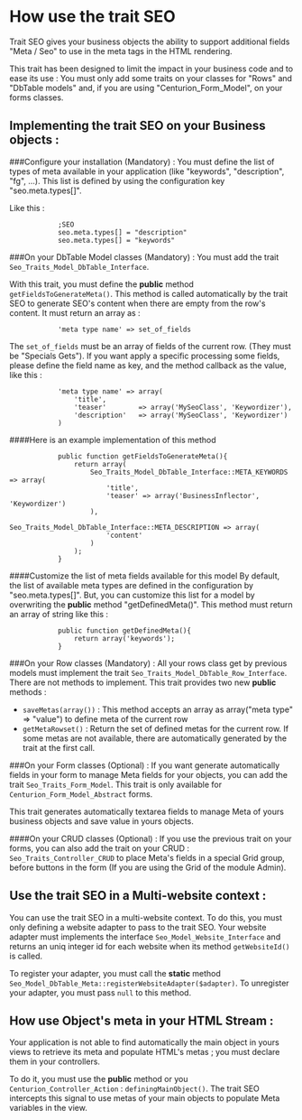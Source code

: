 How use the trait SEO
=====================

Trait SEO gives your business objects the ability to support additional fields "Meta / Seo"
to use in the meta tags in the HTML rendering.

This trait has been designed to limit the impact in your business code and to ease its use :
You must only add some traits on your classes for "Rows" and "DbTable models" and,
if you are using "Centurion_Form_Model", on your forms classes.


Implementing the trait SEO on your Business objects :
-----------------------------------------------------

###Configure your installation (Mandatory) :
You must define the list of types of meta available in your application (like "keywords", "description", "fg", ...).
This list is defined by using the configuration key "seo.meta.types[]".

Like this :

                ;SEO
                seo.meta.types[] = "description"
                seo.meta.types[] = "keywords"

###On your DbTable Model classes (Mandatory) :
You must add the trait `Seo_Traits_Model_DbTable_Interface`.

With this trait, you must define the **public** method `getFieldsToGenerateMeta()`. This method is called automatically
 by the trait SEO to generate SEO's content when there are empty from the row's content. It must return an array as :

                'meta type name' => set_of_fields

The `set_of_fields` must be an array of fields of the current row. (They must be "Specials Gets").
If you want apply a specific processing some fields, please define the field name as key, and the method callback as
the value, like this :

                'meta type name' => array(
                    'title',
                    'teaser'        => array('MySeoClass', 'Keywordizer'),
                    'description'   => array('MySeoClass', 'Keywordizer')
                )

####Here is an example implementation of this method

                public function getFieldsToGenerateMeta(){
                    return array(
                        Seo_Traits_Model_DbTable_Interface::META_KEYWORDS => array(
                            'title',
                            'teaser' => array('BusinessInflector', 'Keywordizer')
                        ),
                        Seo_Traits_Model_DbTable_Interface::META_DESCRIPTION => array(
                            'content'
                        )
                    );
                }

####Customize the list of meta fields available for this model
By default, the list of available meta types are defined in the configuration by "seo.meta.types[]".
But, you can customize this list for a model by overwriting the **public** method "getDefinedMeta()".
This method must return an array of string like this :

                public function getDefinedMeta(){
                    return array('keywords');
                }

###On your Row classes (Mandatory) :
All your rows class get by previous models must implement the trait `Seo_Traits_Model_DbTable_Row_Interface`.
 There are not methods to implement. This trait provides two new **public** methods :

 *  `saveMetas(array())` :  This method accepts an array as array("meta type" => "value")
                            to define meta of the current row
 *  `getMetaRowset()` :     Return the set of defined metas for the current row.
                            If some metas are not available, there are automatically generated by
                            the trait at the first call.

###On your Form classes (Optional) :
If you want generate automatically fields in your form to manage Meta fields for your objects,
you can add the trait `Seo_Traits_Form_Model`. This trait is only available for `Centurion_Form_Model_Abstract` forms.

This trait generates automatically textarea fields to manage Meta of yours business objects and save value in yours
objects.

####On your CRUD classes (Optional) :
If you use the previous trait on your forms, you can also add the trait on your CRUD : `Seo_Traits_Controller_CRUD`
to place Meta's fields in a special Grid group, before buttons in the form (If you are using the Grid of the module Admin).

Use the trait SEO in a Multi-website context :
----------------------------------------------

You can use the trait SEO in a multi-website context. To do this, you must only defining a website adapter to pass to
the trait SEO. Your website adapter must implements the interface `Seo_Model_Website_Interface` and returns
 an uniq integer id for each website when its method `getWebsiteId()` is called.

To register your adapter, you must call the **static** method `Seo_Model_DbTable_Meta::registerWebsiteAdapter($adapter)`.
To unregister your adapter, you must pass `null` to this method.


How use Object's meta in your HTML Stream :
-------------------------------------------

Your application is not able to find automatically the main object in yours views to retrieve its meta and populate
 HTML's metas ; you must declare them in your controllers.

 To do it, you must use the **public** method or you `Centurion_Controller_Action` : `definingMainObject()`.
 The trait SEO intercepts this signal to use metas of your main objects to populate Meta variables in the view.